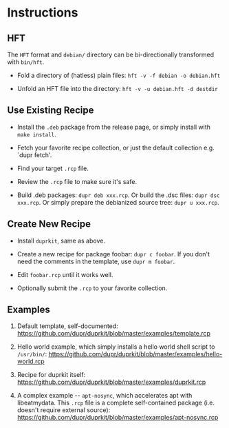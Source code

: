 # Instructions

## HFT

The `HFT` format and `debian/` directory can be bi-directionally transformed
with `bin/hft`.

* Fold a directory of (hatless) plain files: `hft -v -f debian -o debian.hft`

* Unfold an HFT file into the directory: `hft -v -u debian.hft -d destdir`

## Use Existing Recipe

* Install the `.deb` package from the release page, or simply install with `make install`.

* Fetch your favorite recipe collection, or just the default collection e.g. `dupr fetch'.

* Find your target `.rcp` file.

* Review the `.rcp` file to make sure it's safe.

* Build .deb packages: `dupr deb xxx.rcp`. Or build the .dsc files: `dupr dsc
xxx.rcp`. Or simply prepare the debianized source tree: `dupr u xxx.rcp`.

## Create New Recipe

* Install `duprkit`, same as above.

* Create a new recipe for package foobar: `dupr c foobar`. If you don't need
the comments in the template, use `dupr m foobar`.

* Edit `foobar.rcp` until it works well.

* Optionally submit the `.rcp` to your favorite collection.

## Examples

1. Default template, self-documented: https://github.com/dupr/duprkit/blob/master/examples/template.rcp

2. Hello world example, which simply installs a hello world shell script to `/usr/bin/`:
https://github.com/dupr/duprkit/blob/master/examples/hello-world.rcp

3. Recipe for duprkit itself: https://github.com/dupr/duprkit/blob/master/examples/duprkit.rcp

4. A complex example -- `apt-nosync`, which accelerates apt with libeatmydata.
This `.rcp` file is a complete self-contained package (i.e. doesn't require external source):
https://github.com/dupr/duprkit/blob/master/examples/apt-nosync.rcp

